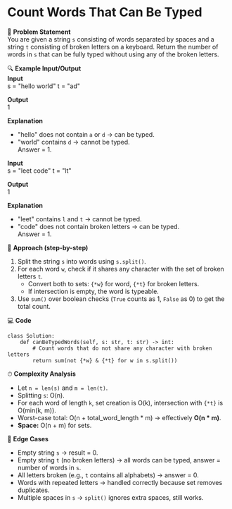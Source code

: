 # Count Words That Can Be Typed

📜 **Problem Statement**  
You are given a string `s` consisting of words separated by spaces and a string `t` consisting of broken letters on a keyboard. Return the number of words in `s` that can be fully typed without using any of the broken letters.

🔍 **Example Input/Output**  
**Input**  
    s = "hello world"
    t = "ad"

**Output**  
    1

**Explanation**  
- "hello" does not contain `a` or `d` → can be typed.  
- "world" contains `d` → cannot be typed.  
Answer = 1.

**Input**  
    s = "leet code"
    t = "lt"

**Output**  
    1

**Explanation**  
- "leet" contains `l` and `t` → cannot be typed.  
- "code" does not contain broken letters → can be typed.  
Answer = 1.

🧠 **Approach (step-by-step)**  
1. Split the string `s` into words using `s.split()`.  
2. For each word `w`, check if it shares any character with the set of broken letters `t`.  
   - Convert both to sets: `{*w}` for word, `{*t}` for broken letters.  
   - If intersection is empty, the word is typeable.  
3. Use `sum()` over boolean checks (`True` counts as 1, `False` as 0) to get the total count.

💻 **Code**  

    class Solution:
        def canBeTypedWords(self, s: str, t: str) -> int:
            # Count words that do not share any character with broken letters
            return sum(not {*w} & {*t} for w in s.split())

⏱ **Complexity Analysis**  
- Let `n = len(s)` and `m = len(t)`.  
- Splitting `s`: O(n).  
- For each word of length `k`, set creation is O(k), intersection with `{*t}` is O(min(k, m)).  
- Worst-case total: O(n + total_word_length * m) → effectively **O(n * m)**.  
- **Space:** O(n + m) for sets.

🧪 **Edge Cases**  
- Empty string `s` → result = 0.  
- Empty string `t` (no broken letters) → all words can be typed, answer = number of words in `s`.  
- All letters broken (e.g., `t` contains all alphabets) → answer = 0.  
- Words with repeated letters → handled correctly because set removes duplicates.  
- Multiple spaces in `s` → `split()` ignores extra spaces, still works.  
